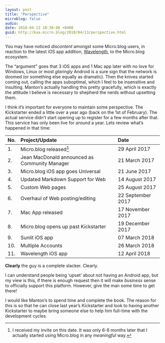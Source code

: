 ```yaml
---
layout: post
title: "Perspective"
microblog: false
audio: 
date: 2018-04-13 10:30:08 +0400
guid: http://kaa.micro.blog/2018/04/13/perspective.html
---
```

You may have noticed _discontent_ amongst some Micro.blog users, in reaction to the latest iOS app addition, [Wavelength](http://www.manton.org/2018/04/wavelength-for-micro-blog.html), to the Micro.blog ecosystem. 

The “argument” goes that 3 iOS apps and 1 Mac app later with no love for Windows, Linux or most _glaringly_ Android is a sure sign that the network is doomed (or something else equally as dramatic). Then the knives started coming out, calling the apps suboptimal, which I feel to be insensitive and insulting. Manton’s actually handling this pretty gracefully, which is exactly the attitude I believe is necessary to shepherd the nerds without upsetting them. 

I think it’s important for everyone to maintain some perspective. The Kickstarter ended a little over a year ago (back on the 1st of February). The actual service didn’t start opening up to register for a few months after that. This service has only been live for _around_ a year. Lets review what’s happened in that time:

| No. | Project/Update | Date |
|:--|:--|:--|
| 1. | Micro.blog released[^1] | 29 April 2017 |
| 2. | Jean MacDonald announced as Community Manager | 21 March 2017 |
| 3. | Micro.blog iOS app goes Universal | 21 June 2017 |
| 4. | Updated Markdown Support for Web | 14 August 2017 | 
| 5. | Custom Web pages | 25 August 2017 |
| 6. | Overhaul of Web posting/editing | 22 September 2017 |
| 7. | Mac App released | 17 November 2017 |
| 8. | Micro.blog opens up past Kickstarter | 19 December 2017 |
| 9. | Sunlit iOS app | 07 March 2018 |
| 10. | Multiple Accounts | 26 March 2018  |
| 11. | Wavelength iOS app | 12 April 2018 |

**Clearly** the guy is a complete slacker. Clearly.

I can understand people being ‘upset’ about not having an Android app, but my view is this, if there is enough request then it will make _business_ sense to officially support this platform. However, give the man some time to get there!

I would like Manton’s to spend time and complete the book. The reason for this is so that he can close last year’s Kickstarter and look to having another Kickstarter to maybe bring someone else to help him full-time with the development cycles. 

[^1]: I received my invite on this date. It was only 6-8 months later that I actually started using Micro.blog in any _meaningful_ way.  
